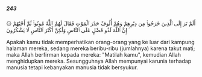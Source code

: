 ##### 243

<span class="ayah">۞ أَلَمْ تَرَ إِلَى ٱلَّذِينَ خَرَجُوا۟ مِن دِيَٰرِهِمْ وَهُمْ أُلُوفٌ حَذَرَ ٱلْمَوْتِ فَقَالَ لَهُمُ ٱللَّهُ مُوتُوا۟ ثُمَّ أَحْيَٰهُمْ ۚ إِنَّ ٱللَّهَ لَذُو فَضْلٍ عَلَى ٱلنَّاسِ وَلَٰكِنَّ أَكْثَرَ ٱلنَّاسِ لَا يَشْكُرُونَ</span>

<span class="ayah_translation">Apakah kamu tidak memperhatikan orang-orang yang ke luar dari kampung halaman mereka, sedang mereka beribu-ribu (jumlahnya) karena takut mati; maka Allah berfirman kepada mereka: "Matilah kamu", kemudian Allah menghidupkan mereka. Sesungguhnya Allah mempunyai karunia terhadap manusia tetapi kebanyakan manusia tidak bersyukur.</span>
